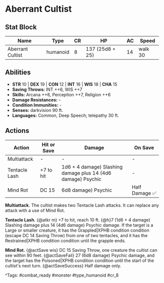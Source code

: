 # Aberrant Cultist

## Stat Block

| Name | Type | CR | HP | AC | Speed |
|------|------|----|----|----|-------|
| Aberrant Cultist | humanoid | 8 | 137 (25d8 + 25) | 14 | walk 30 |

## Abilities

- **STR** 10 | **DEX** 19 | **CON** 12 | **INT** 16 | **WIS** 18 | **CHA** 15
- **Saving Throws:** INT ++6, WIS ++7  
- **Skills:** Arcana ++6, Perception ++7, Religion ++6  
- **Damage Resistances:** -  
- **Condition Immunities:** -  
- **Senses:** darkvision 90 ft.  
- **Languages:** Common, Deep Speech; telepathy 30 ft.


## Actions

| Action | Hit or Save | Damage | On Save |
|--------|--------------|--------|----------|
| Multiattack | - | - | - |
| Tentacle Lash | +7 to hit | 1d6 + 4 damage) Slashing damage plus 14 (4d6 damage) Psychic | - |
| Mind Rot | DC 15 | 6d8 damage) Psychic | Half Damage ✅ |

**Multiattack.** The cultist makes two Tentacle Lash attacks. It can replace any attack with a use of Mind Rot.

**Tentacle Lash.** {@atkr m} +7 to hit, reach 10 ft. {@h}7 (1d6 + 4 damage) Slashing damage plus 14 (4d6 damage) Psychic damage. If the target is a Large or smaller creature, it has the Grappled|XPHB condition condition (escape DC 14 Saving Throw) from one of two tentacles, and it has the Restrained|XPHB condition condition until the grapple ends.

**Mind Rot.** {@actSave wis} DC 15 Saving Throw, one creature the cultist can see within 90 feet. {@actSaveFail} 27 (6d8 damage) Psychic damage, and the target has the Poisoned|XPHB condition condition until the start of the cultist's next turn. {@actSaveSuccess} Half damage only.


^Tags: #combat_ready #monster #type_humanoid #cr_8